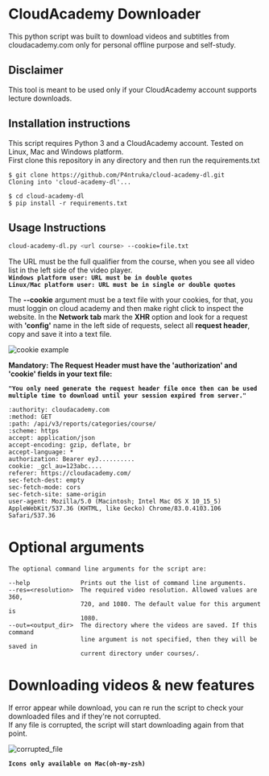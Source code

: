 # CloudAcademy Downloader
This python script was built to download videos and subtitles from cloudacademy.com only for personal offline purpose and self-study.

## Disclaimer

This tool is meant to be used only if your CloudAcademy account supports
lecture downloads.

## Installation instructions
This script requires Python 3 and a CloudAcademy account.
Tested on Linux, Mac and Windows platform.\
First clone this repository in any directory and then run the requirements.txt
```
$ git clone https://github.com/P4ntruka/cloud-academy-dl.git
Cloning into 'cloud-academy-dl'...

$ cd cloud-academy-dl
$ pip install -r requirements.txt
```

## Usage Instructions
```sh
cloud-academy-dl.py <url course> --cookie=file.txt 
```
The URL must be the full qualifier from the course, when you see all video list in the left side of the video player.  
__`Windows platform user: URL must be in double quotes`__  
__`Linux/Mac platform user: URL must be in single or double quotes`__  

The **--cookie** argument must be a text file with your cookies, for that, you must loggin on cloud academy and then make right click to inspect the website.
In the **Network tab** mark the **XHR** option and look for a request with **'config'** name in the left side of requests, select all **request header**, copy and save it into a text file.

![cookie example](https://user-images.githubusercontent.com/36051334/85949355-42dd9300-b924-11ea-98e9-6f332f197f0d.jpeg)
  
**Mandatory: The Request Header must have the 'authorization' and 'cookie' fields in your text file:**  

__`"You only need generate the request header file once then can be used multiple time to download until your session expired from server."`__

```
:authority: cloudacademy.com
:method: GET
:path: /api/v3/reports/categories/course/
:scheme: https
accept: application/json
accept-encoding: gzip, deflate, br
accept-language: *
authorization: Bearer eyJ..........
cookie: _gcl_au=123abc....
referer: https://cloudacademy.com/
sec-fetch-dest: empty
sec-fetch-mode: cors
sec-fetch-site: same-origin
user-agent: Mozilla/5.0 (Macintosh; Intel Mac OS X 10_15_5) AppleWebKit/537.36 (KHTML, like Gecko) Chrome/83.0.4103.106 Safari/537.36
```
# Optional arguments
```
The optional command line arguments for the script are:

--help              Prints out the list of command line arguments.
--res=<resolution>  The required video resolution. Allowed values are 360,
                    720, and 1080. The default value for this argument is
                    1080.
--out=<output_dir>  The directory where the videos are saved. If this command
                    line argument is not specified, then they will be saved in
                    current directory under courses/.
```


# Downloading videos & new features

If error appear while download, you can re run the script to check your downloaded files and if they're not corrupted.\
If any file is corrupted, the script will start downloading again from that point.

![corrupted_file](https://user-images.githubusercontent.com/36051334/85954604-ac6e9900-b946-11ea-8130-fb7a4c693615.png)

__`Icons only available on Mac(oh-my-zsh)`__